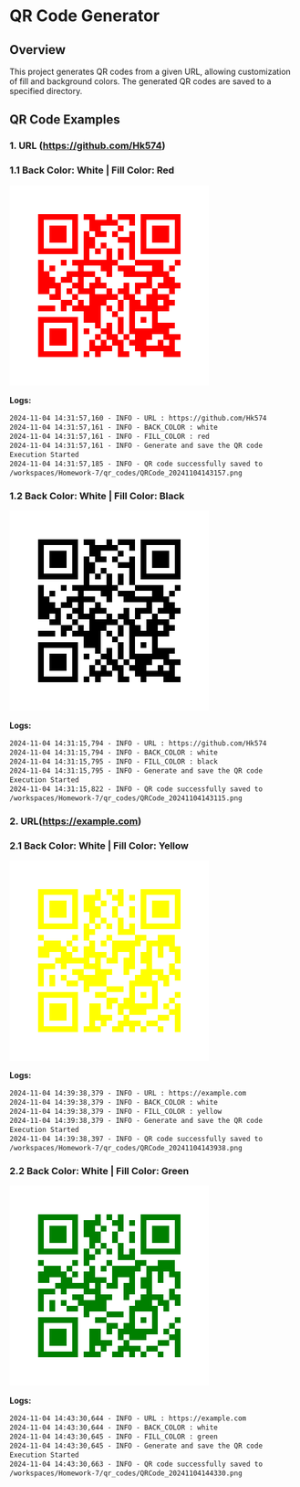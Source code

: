 # QR Code Generator

## Overview
This project generates QR codes from a given URL, allowing customization of fill and background colors. The generated QR codes are saved to a specified directory.

## QR Code Examples

### 1. URL (https://github.com/Hk574)
### 1.1 Back Color: White | Fill Color: Red  
![Red QR Code](qr_codes/QRCode_20241104143157.png)

**Logs:**
```
2024-11-04 14:31:57,160 - INFO - URL : https://github.com/Hk574
2024-11-04 14:31:57,161 - INFO - BACK_COLOR : white
2024-11-04 14:31:57,161 - INFO - FILL_COLOR : red
2024-11-04 14:31:57,161 - INFO - Generate and save the QR code Execution Started
2024-11-04 14:31:57,185 - INFO - QR code successfully saved to /workspaces/Homework-7/qr_codes/QRCode_20241104143157.png
```

### 1.2 Back Color: White | Fill Color: Black  
![Black QR Code](qr_codes/QRCode_20241104143115.png)

**Logs:**
```
2024-11-04 14:31:15,794 - INFO - URL : https://github.com/Hk574
2024-11-04 14:31:15,794 - INFO - BACK_COLOR : white
2024-11-04 14:31:15,795 - INFO - FILL_COLOR : black
2024-11-04 14:31:15,795 - INFO - Generate and save the QR code Execution Started
2024-11-04 14:31:15,822 - INFO - QR code successfully saved to /workspaces/Homework-7/qr_codes/QRCode_20241104143115.png
```

### 2. URL(https://example.com)

### 2.1 Back Color: White | Fill Color: Yellow  
![Black QR Code](qr_codes/QRCode_20241104143938.png)

**Logs:**
```
2024-11-04 14:39:38,379 - INFO - URL : https://example.com
2024-11-04 14:39:38,379 - INFO - BACK_COLOR : white
2024-11-04 14:39:38,379 - INFO - FILL_COLOR : yellow
2024-11-04 14:39:38,379 - INFO - Generate and save the QR code Execution Started
2024-11-04 14:39:38,397 - INFO - QR code successfully saved to /workspaces/Homework-7/qr_codes/QRCode_20241104143938.png
```

### 2.2 Back Color: White | Fill Color: Green  
![Black QR Code](qr_codes/QRCode_20241104144330.png)

**Logs:**
```
2024-11-04 14:43:30,644 - INFO - URL : https://example.com
2024-11-04 14:43:30,644 - INFO - BACK_COLOR : white
2024-11-04 14:43:30,645 - INFO - FILL_COLOR : green
2024-11-04 14:43:30,645 - INFO - Generate and save the QR code Execution Started
2024-11-04 14:43:30,663 - INFO - QR code successfully saved to /workspaces/Homework-7/qr_codes/QRCode_20241104144330.png
```
